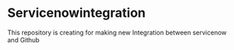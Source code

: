 # Servicenowintegration
This repository is creating for  making new Integration between servicenow and Github
